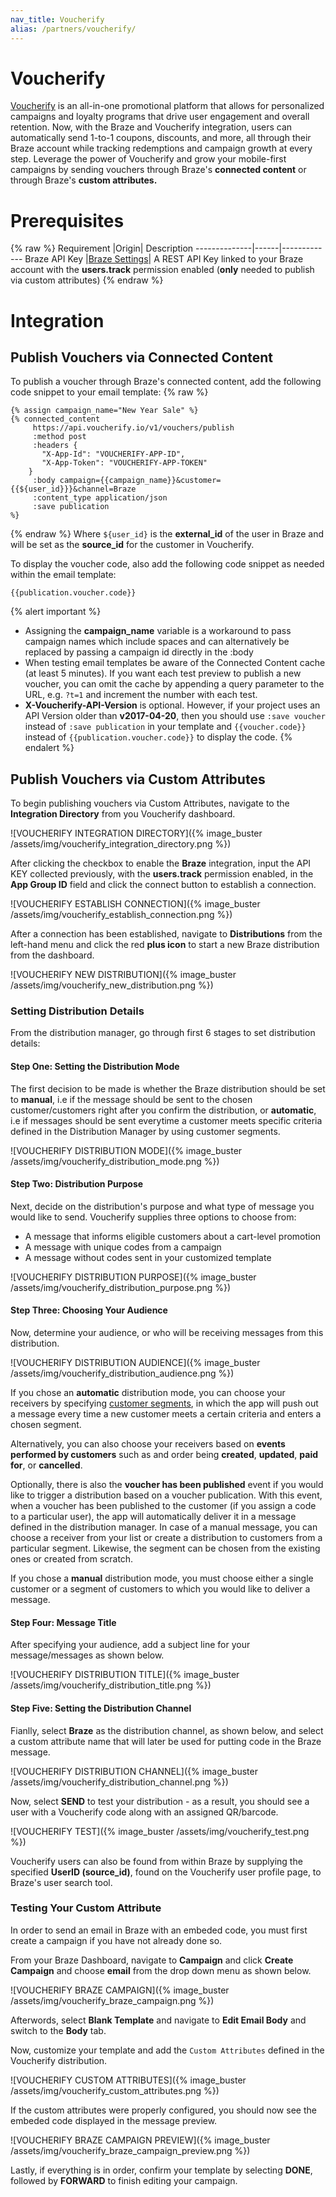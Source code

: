 ```yaml
---
nav_title: Voucherify
alias: /partners/voucherify/
---
```


# Voucherify

[Voucherify](https://www.voucherify.io/) is an all-in-one promotional platform that allows for personalized campaigns and loyalty programs that drive user engagement and overall retention. Now, with the Braze and Voucherify integration, users can automatically send 1-to-1 coupons, discounts, and more, all through their Braze account while tracking redemptions and campaign growth at every step. Leverage the power of Voucherify and grow your mobile-first campaigns by sending vouchers through Braze's **connected content** or through Braze's **custom attributes.**


# Prerequisites
{% raw %}
Requirement   |Origin| Description
--------------|------|-------------
Braze API Key    |[Braze Settings](https://dashboard.braze.com/sign_in)| A REST API Key linked to your Braze account with the **users.track** permission enabled (**only** needed to publish via custom attributes)
{% endraw %}

# Integration
## Publish Vouchers via Connected Content
To publish a voucher through Braze's connected content, add the following code snippet to your email template:
{% raw %}
```
{% assign campaign_name="New Year Sale" %}
{% connected_content
     https://api.voucherify.io/v1/vouchers/publish
     :method post
     :headers {
       "X-App-Id": "VOUCHERIFY-APP-ID",
       "X-App-Token": "VOUCHERIFY-APP-TOKEN"
 	}
     :body campaign={{campaign_name}}&customer={{${user_id}}}&channel=Braze
     :content_type application/json
     :save publication
%}
```
{% endraw %}
Where ```${user_id}``` is the **external_id** of the user in Braze and will be set as the **source_id** for the customer in Voucherify.

To display the voucher code, also add the following code snippet as needed within the email template:
```
{{publication.voucher.code}}
```

{% alert important %}
* Assigning the **campaign_name** variable is a workaround to pass campaign names which include spaces and can alternatively be replaced by passing a campaign id directly in the :body
* When testing email templates be aware of the Connected Content cache (at least 5 minutes). If you want each test preview to publish a new voucher, you can omit the cache by appending a query parameter to the URL, e.g. ```?t=1``` and increment the number with each test.
* **X-Voucherify-API-Version** is optional. However, if your project uses an API Version older than **v2017-04-20**, then you should use ```:save voucher``` instead of ```:save publication``` in your template and ``{{voucher.code}}`` instead of ``{{publication.voucher.code}}`` to display the code.
{% endalert %}
## Publish Vouchers via Custom Attributes
To begin publishing vouchers via Custom Attributes, navigate to the **Integration Directory** from you Voucherify dashboard.

![VOUCHERIFY INTEGRATION DIRECTORY]({% image_buster /assets/img/voucherify_integration_directory.png %})

After clicking the checkbox to enable the **Braze** integration, input the API KEY collected previously, with the **users.track** permission enabled, in the **App Group ID** field and click the connect button to establish a connection.

![VOUCHERIFY ESTABLISH CONNECTION]({% image_buster /assets/img/voucherify_establish_connection.png %})

After a connection has been established, navigate to **Distributions** from the left-hand menu and click the red **plus icon** to start a new Braze distribution from the dashboard.

![VOUCHERIFY NEW DISTRIBUTION]({% image_buster /assets/img/voucherify_new_distribution.png %})

### Setting Distribution Details
From the distribution manager, go through first 6 stages to set distribution details:
#### Step One: Setting the Distribution Mode
The first decision to be made is whether the Braze distribution should be set to **manual**, i.e if the message should be sent to the chosen customer/customers right after you confirm the distribution, or **automatic**, i.e if messages should be sent everytime a customer meets specific criteria defined in the Distribution Manager by using customer segments.

![VOUCHERIFY DISTRIBUTION MODE]({% image_buster /assets/img/voucherify_distribution_mode.png %})

#### Step Two: Distribution Purpose
Next, decide on the distribution's purpose and what type of message you would like to send. Voucherify supplies three options to choose from:
* A message that informs eligible customers about a cart-level promotion 
* A message with unique codes from a campaign
* A message without codes sent in your customized template

![VOUCHERIFY DISTRIBUTION PURPOSE]({% image_buster /assets/img/voucherify_distribution_purpose.png %})

#### Step Three: Choosing Your Audience
Now, determine your audience, or who will be receiving messages from this distribution. 

![VOUCHERIFY DISTRIBUTION AUDIENCE]({% image_buster /assets/img/voucherify_distribution_audience.png %})

If you chose an **automatic** distribution mode, you can choose your receivers by specifying [customer segments](https://support.voucherify.io/article/51-customer-segments), in which the app will push out a message every time a new customer meets a certain criteria and enters a chosen segment.

Alternatively, you can also choose your receivers based on **events performed by customers** such as and order being **created**, **updated**, **paid for**, or **cancelled**.

Optionally, there is also the **voucher has been published** event if you would like to trigger a distribution based on a voucher publication. With this event, when a voucher has been published to the customer (if you assign a code to a particular user), the app will automatically deliver it in a message defined in the distribution manager. In case of a manual message, you can choose a receiver from your list or create a distribution to customers from a particular segment. Likewise, the segment can be chosen from the existing ones or created from scratch.

If you chose a **manual** distribution mode, you must choose either a single customer or a segment of customers to which you would like to deliver a message.

#### Step Four: Message Title
After specifying your audience, add a subject line for your message/messages as shown below.

![VOUCHERIFY DISTRIBUTION TITLE]({% image_buster /assets/img/voucherify_distribution_title.png %})

#### Step Five: Setting the Distribution Channel
Fianlly, select **Braze** as the distribution channel, as shown below, and select a custom attribute name that will later be used for putting code in the Braze message.

![VOUCHERIFY DISTRIBUTION CHANNEL]({% image_buster /assets/img/voucherify_distribution_channel.png %})


Now, select **SEND** to test your distribution - as a result, you should see a user with a Voucherify code along with an assigned QR/barcode. 

![VOUCHERIFY TEST]({% image_buster /assets/img/voucherify_test.png %})

Voucherify users can also be found from within Braze by supplying the specified **UserID (source_id)**, found on the Voucherify user profile page, to Braze's user search tool.

### Testing Your Custom Attribute
In order to send an email in Braze with an embeded code, you must first create a campaign if you have not already done so. 

From your Braze Dashboard, navigate to **Campaign** and click **Create Campaign** and choose **email** from the drop down menu as shown below.

![VOUCHERIFY BRAZE CAMPAIGN]({% image_buster /assets/img/voucherify_braze_campaign.png %})

Afterwords, select **Blank Template** and navigate to **Edit Email Body** and switch to the **Body** tab.

Now, customize your template and add the `Custom Attributes` defined in the Voucherify distribution.

![VOUCHERIFY CUSTOM ATTRIBUTES]({% image_buster /assets/img/voucherify_custom_attributes.png %})

If the custom attributes were properly configured, you should now see the embeded code displayed in the message preview.

![VOUCHERIFY BRAZE CAMPAIGN PREVIEW]({% image_buster /assets/img/voucherify_braze_campaign_preview.png %})

Lastly, if everything is in order, confirm your template by selecting **DONE**, followed by **FORWARD** to finish editing your campaign.
